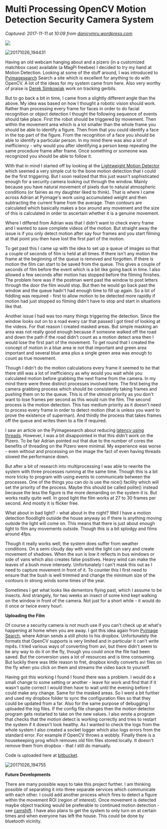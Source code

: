 # Multi Processing OpenCV Motion Detection Security Camera System

_Captured: 2017-11-11 at 10:09 from [danicymru.wordpress.com](https://danicymru.wordpress.com/2017/10/23/motion-detection-security-camera-using-pizero-and-opencv/)_

![](https://danicymru.files.wordpress.com/2017/10/20171026_194815.jpg?w=2800)

![20171026_194431](https://danicymru.files.wordpress.com/2017/10/20171026_194431.jpg?w=1472)

Having an old webcam hanging about and a pizero (in a customized matchbox case) available (a MagPi freebee) I decided to try my hand at Motion Detection. Looking at some of the stuff around, I was introduced to [Pyimagesearch](https://www.pyimagesearch.com/2015/05/25/basic-motion-detection-and-tracking-with-python-and-opencv/) Search a site which is excellent for anything to do with OpenCV. A lot of the ideas for my system came from here. Also very worthy of praise is [Derek Simkowiak](http://derek.simkowiak.net/motion-tracking-with-python/) work on tracking gerbils.

But to go back a bit in time, I came from a slightly different angle than the above. My idea was based on how I thought a robotic vision should work. Rather than processing every frame for faces in order to do facial recognition or object detection I thought the following sequence of events should take place. First the robot should be triggered by movement. Then within the movement area which is a lot smaller than the whole frame you should be able to identify a figure. Then from that you could identify a face in the top part of the figure. From the recognition of a face you should be able to identify a particular person. In my mind there was also a lot of inefficiency - why would you after identifying a person keep repeating the same procedure frame after frame. Once something or someone was recognized you should be able to follow it.

With that in mind I started off by looking at the [Lightweight Motion Detector](https://www.raspberrypi.org/forums/viewtopic.php?t=45235) which seemed a very simple cut to the bone motion detection that I could be the first triggering. But I soon realized that this just wasn't sophisticated enough for a security camera looking out through the window. Mainly because you have natural movement of pixels due to natural atmospheric conditions (or fairies as my daughter liked to think). That is where I came across Adrian at Pyimage's work using accumulated weight and then subtracting the current frame from the average. Then contours are calculated which basically makes a box around any movement and the size of this is calculated in order to ascertain whether it is a genuine movement.

Where I differed from Adrian was that I didn't want to check every frame and I wanted to save complete videos of the motion. But straight away the issue is if you only detect motion after say four frames and you start filming at that point you then have lost the first part of the motion.

To get past this I came up with the idea to set up a queue of images so that a couple of seconds of film is held at all times. If there isn't any motion the frame at the beginning of the queue is removed and forgotten. If there is motion the film can start to be saved from the queue. This gives a couple of seconds of film before the event which is a bit like going back in time. I also allowed a few seconds after motion has stopped before the filming finishes. The problem here was if the postman went past the window to post letters through the door the film would stop. But then he would go back past the window and the queue hadn't had enough time to fill up again. So a lot of fiddling was required - first to allow motion to be detected more rapidly if motion had just stopped so filming didn't have to stop and start in situations like that.

Another issue I had was too many things triggering the detection. Since the window looks out on to a road every car that passed I got tired of looking at the videos. For that reason I created masked areas. But simple masking an area was not really good enough because if someone walked off the road and down the path if the road didn't count as a motion detect area then I would lose the first part of the movement. To get round that I created the concept of motion in a blue area ie not that important and green area important and several blue area plus a single green area was enough to count as true movement.

Though I didn't do the motion calculations every frame it seemed to be that there still was a lot of inefficiency as why would you wait while you calculated motion before grabbing the next frame from the camera. In my mind there were three distinct processes involved here. The first being the camera grabbing process which should be consistently taking frames and pushing them on to the queue. This is of the utmost priority as you don't want to lose frames per second as this would ruin the film. The second process is the motion detection. This has medium priority as it doesn't need to process every frame in order to detect motion (that is unless you want to prove the existence of superman). And thirdly the process that takes frames off the queue and writes them to a file if required.

I saw an article on the Pyimagesearch about reducing [latency using threads](https://www.pyimagesearch.com/2015/12/21/increasing-webcam-fps-with-python-and-opencv/). However, I was a bit disappointed in that this didn't work on the Pizero. To be fair Adrian pointed out that due to the number of cores the benefits of threading on the Pizero were minimal. My experience was worse - even without and processing on the image the fact of even having threads slowed the performance down.

But after a bit of research into multiprocessing I was able to rewrite the system with three processes running at the same time. Though this is a bit more tricky to program with using events to communicate between the processes. One of the things you can do is use the nice() facility which will set the priority of the process. Maybe this should be called polite() instead because the less the figure is the more demanding on the system it is. But works really quite well. In good light the film works at 27 to 30 frames per second. And mostly it is flicker free.

What about in bad light? - what about in the night? Well I have a motion detection floodlight outside the house anyway so if there is anything moving outside the light will come on. This means that there is just about enough light to film any movements outside. Though this is a bit splodgy and films around 4fps.

Though it really works well, the system does suffer from weather conditions. On a semi cloudy day with wind the light can vary and create movement of shadows. When the sun is low it reflects in bus windows or side of vans which also creates false positives. Heavy wind can make the leaves of a bush move intensely. Unfortunately I can't mask this out as I need to capture movement in front of it. To counter this I first need to ensure that the bush is well trimmed and change the minimum size of the contours in strong winds some times of the year.

Sometimes I get what looks like dementors flying past, which I assume to be insects. And strangely, for two weeks an insect of some kind kept walking on the window in front of the camera. Not just for a short while - it would do it once or twice every hour!.

**Uploading the Film**

Of course a security camera is not much use if you can't check up at what's happening at home when you are away. I got this idea again from [Pyimage Search](https://www.pyimagesearch.com/2015/06/01/home-surveillance-and-motion-detection-with-the-raspberry-pi-python-and-opencv/), where Adrian sends a still photo to his dropbox. Unfortunately the formats that OpenCV supports is very limited and in particular it can't write mp4s. I tried various ways of converting from avi, but there didn't seem to be any way to do it on the fly, though you could once the file had been saved. But the conversion uses a lot of resources and is time consuming. But luckily there was little reason to fret, dropbox kindly converts avi files on the fly when you click on them and streams the video back to yourself.

Having got this working I found I found there was a problem. I would do a small change to some setting or another - leave for work and find that if it wasn't quite correct I would then have to wait until the evening before I could make any change. Same for the masked areas. So I went a bit further and used my dropbox folder to sync the configuration files so that they could be updated from a far. Also for the same purpose of debugging I uploaded the log files. If the config file changes then the motion detector program gets restarted to take on the new values. I also wrote a program that checks that the motion detect is working correctly and tries to restart the system if it doesn't look healthy. As I wanted to check the logs from the whole system I also created a socket logger which also logs errors from the standard error. For example if OpenCV throws a wobbly. Finally there is a housekeeping prog which removes old film files stored locally. It doesn't remove them from dropbox - that I still do manually.

Code is uploaded here at [bitbucket](https://bitbucket.org/dani_thomas/multimotiondetect).

![20171026_194755](https://danicymru.files.wordpress.com/2017/10/20171026_194755.jpg?w=1472)

**Future Developments**

There are many possible ways to take this project further. I am thinking possible of separating it into three separate services which communicate with each other. I could add another process which fires to detect a figure within the movement ROI (region of interest). Once movement is detected maybe object tracking would be preferable to continued motion detection -see [camshift](https://docs.opencv.org/trunk/db/df8/tutorial_py_meanshift.html). I have also plans to get the system to only turn on at certain times and when everyone has left the house. This could be done by bluetooth vicinity.
